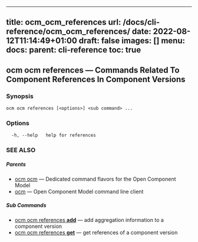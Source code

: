 
---
title: ocm_ocm_references
url: /docs/cli-reference/ocm_ocm_references/
date: 2022-08-12T11:14:49+01:00
draft: false
images: []
menu:
  docs:
    parent: cli-reference
toc: true
---
## ocm ocm references &mdash; Commands Related To Component References In Component Versions

### Synopsis

```
ocm ocm references [<options>] <sub command> ...
```

### Options

```
  -h, --help   help for references
```

### SEE ALSO

##### Parents

* [ocm ocm](ocm_ocm.md)	 &mdash; Dedicated command flavors for the Open Component Model
* [ocm](ocm.md)	 &mdash; Open Component Model command line client


##### Sub Commands

* [ocm ocm references <b>add</b>](ocm_ocm_references_add.md)	 &mdash; add aggregation information to a component version
* [ocm ocm references <b>get</b>](ocm_ocm_references_get.md)	 &mdash; get references of a component version


